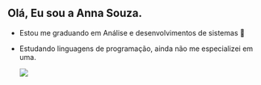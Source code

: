 ## Olá, Eu sou a Anna Souza.

- Estou me graduando em Análise e desenvolvimentos de sistemas 📝

- Estudando linguagens de programação, ainda não me especializei em uma. 
  
  <div> 
  <a href = "mailto:souzalaiza09@gmail.com"><img src="https://img.shields.io/badge/-Gmail-%23333?style=for-the-badge&logo=gmail&logoColor=white" target="_blank"></a>
  </div>
  
   
 
  
